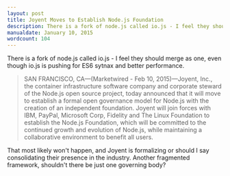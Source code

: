 ```yaml
---
layout: post
title: Joyent Moves to Establish Node.js Foundation
description: There is a fork of node.js called io.js - I feel they should merge as one, even though io.js is pushing for ES6 sytnax and better performance.
manualdate: January 10, 2015
wordcount: 104
---
```


There is a fork of node.js called io.js - I feel they should merge as one, even though io.js is pushing for ES6 sytnax and better performance.

> SAN FRANCISCO, CA—(Marketwired - Feb 10, 2015)—Joyent, Inc., the container infrastructure software company and corporate steward of the Node.js open source project, today announced that it will move to establish a formal open governance model for Node.js with the creation of an independent foundation. Joyent will join forces with IBM, PayPal, Microsoft Corp, Fidelity and The Linux Foundation to establish the Node.js Foundation, which will be committed to the continued growth and evolution of Node.js, while maintaining a collaborative environment to benefit all users.

That most likely won't happen, and Joyent is formalizing or should I say consolidating their presence in the industry. Another fragmented framework, shouldn't there be just one governing body?
